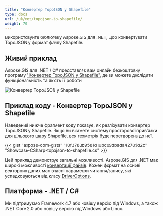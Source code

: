 ```yaml
---
title: "Конвертер TopoJSON у Shapefile"
type: docs
url: /uk/net/topojson-to-shapefile/
weight: 70
---
```


Використовуйте бібліотеку Aspose.GIS для .NET, щоб конвертувати TopoJSON у формат файлу Shapefile.

## **Живий приклад**

Aspose.GIS для .NET / C# представляє вам онлайн безкоштовну програму ["Конвертер TopoJSON у Shapefile"](https://products.aspose.app/gis/conversion/topojson-to-shapefile), де ви можете дослідити функціональність та якість її роботи.

![Конвертер TopoJSON у Shapefile](conversion.png)

## **Приклад коду - Конвертер TopoJSON у Shapefile**

Наведений нижче фрагмент коду показує, як реалізувати конвертер TopoJSON у Shapefile. Якщо ви вкажете систему просторової прив’язки для цільового шару Shapefile, вся геометрія буде перетворена до неї. 

{{< gist "aspose-com-gists" "10f3783b9581d10bc69dbada42705d2c" "Showcase-CSharp-topojson-to-shapefile.cs" >}}

Цей приклад демонструє загальні можливості. Aspose.GIS для .NET має широкі можливості [конвертації файлів](https://docs.aspose.com/gis/net/vector-layers/). Кожен формат на основі векторних даних має власні параметри читання/запису, які успадковуються від класу [DriverOptions](https://reference.aspose.com/gis/net/aspose.gis/driveroptions).

## **Платформа - .NET / C#**

Ми підтримуємо Framework 4.7 або новішу версію під Windows, а також .NET Core 2.0 або новішу версію під Windows або Linux.
